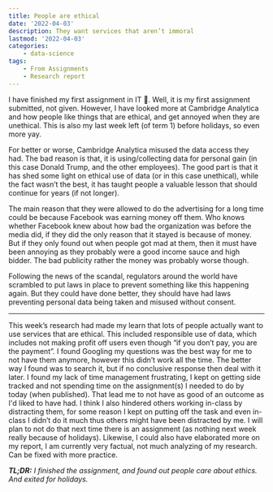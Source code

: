 ```yaml
---
title: People are ethical
date: '2022-04-03'
description: They want services that aren’t immoral  
lastmod: '2022-04-03'
categories: 
    - data-science 
tags: 
    - From Assignments
    - Research report
---
```


I have finished my first assignment in IT 🎉. Well, it is my first assignment submitted, not given. However, I have looked more at Cambridge Analytica and how people like things that are ethical, and get annoyed when they are unethical. This is also my last week left (of term 1) before holidays, so even more yay.

For better or worse, Cambridge Analytica misused the data access they had. The bad reason is that, it is using/collecting data for personal gain (in this case Donald Trump, and the other employees). The good part is that it has shed some light on ethical use of data (or in this case unethical), while the fact wasn’t the best, it has taught people a valuable lesson that should continue for years (if not longer).

The main reason that they were allowed to do the advertising for a long time could be because Facebook was earning money off them. Who knows whether Facebook knew about how bad the organization was before the media did, if they did the only reason that it stayed is because of money. But if they only found out when people got mad at them, then it must have been annoying as they probably were a good income sauce and high bidder. The bad publicity rather the money was probably worse though.

Following the news of the scandal, regulators around the world have scrambled to put laws in place to prevent something like this happening again. But they could have done better, they should have had laws preventing personal data being taken and misused without consent.

---

This week’s research had made my learn that lots of people actually want to use services that are ethical. This included responsible use of data, which includes not making profit off users even though “if you don’t pay, you are the payment”. I found Googling my questions was the best way for me to not have them anymore, however this didn’t work all the time. The better way I found was to search it, but if no conclusive response then deal with it later. I found my lack of time management frustrating, I kept on getting side tracked and not spending time on the assignment(s) I needed to do by today (when published). That lead me to not have as good of an outcome as I'd liked to have had. I think I also hindered others working in-class by distracting them, for some reason I kept on putting off the task and even in-class I didn’t do it much thus others might have been distracted by me. I will plan to not do that next time there is an assignment (as nothing next week really because of holidays). Likewise, I could also have elaborated more on my report, I am currently very factual, not much analyzing of my research. Can be fixed with more practice.  

_**TL;DR:** I finished the assignment, and found out people care about ethics. And exited for holidays._

<!-- Links -->
[x]: https://x